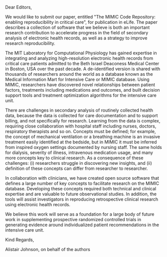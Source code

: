 <!--

How will your work make others in the field think differently and move the field forward?
How does your work relate to the current literature on the topic?
Who do you consider to be the most relevant audience for this work?
Have you made clear in the letter what the work has and has not achieved?

-->

Dear Editors,

We would like to submit our paper, entitled "The MIMIC Code Repository: enabling reproducibility in critical care", for publication in eLife. The paper describes a collection of software that we believe is both an important research contribution to accelerate progress in the field of secondary analysis of electronic health records, as well as a strategy to improve research reproducibility.

The MIT Laboratory for Computational Physiology has gained expertise in integrating and analyzing high-resolution electronic health records from critical care patients admitted to the Beth Israel Deaconess Medical Center in Boston, USA over the past decade. A de-identified version is shared with thousands of researchers around the world as a database known as the Medical Information Mart for Intensive Care or MIMIC database. Using MIMIC, researchers have discovered novel relationships between patient factors, treatments including medications and outcomes, and built decision support tools and treatment optimization algorithms for the intensive care unit.

There are challenges in secondary analysis of routinely collected health data, because the data is collected for care documentation and to support billing, and not specifically for research. Learning from the data is complex, requiring close collaboration with hospital staff including nurses, doctors, respiratory therapists and so on. Concepts must be defined; for example, the concept of mechanical ventilation or a breathing machine is an invasive treatment easily identified at the bedside, but in MIMIC it must be inferred from inspired oxygen settings documented by nursing staff. The same holds for dialysis, severity of illness, intravenous medication usage, and many more concepts key to clinical research. As a consequence of these challenges: (i) researchers struggle in discovering new insights, and (ii) definition of these concepts can differ from researcher to researcher.

In collaboration with clinicians, we have created open source software that defines a large number of key concepts to facilitate research on the MIMIC database. Developing these concepts required both technical and clinical expertise and are valuable to future observational studies. In addition, the tools will assist investigators in reproducing retrospective clinical research using electronic health records.

We believe this work will serve as a foundation for a large body of future work in supplementing prospective randomized controlled trials in generating evidence around individualized patient recommendations in the intensive care unit.

Kind Regards,

Alistair Johnson, on behalf of the authors
